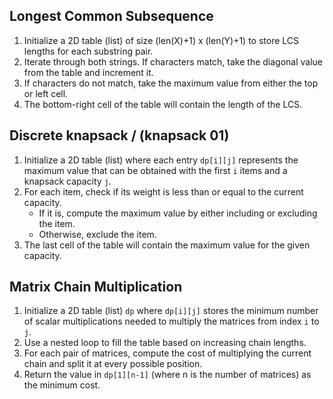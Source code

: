 ## Longest Common Subsequence

1. Initialize a 2D table (list) of size (len(X)+1) x (len(Y)+1) to store LCS lengths for each substring pair.
2. Iterate through both strings. If characters match, take the diagonal value from the table and increment it.
3. If characters do not match, take the maximum value from either the top or left cell.
4. The bottom-right cell of the table will contain the length of the LCS.

## Discrete knapsack / (knapsack 01)

1. Initialize a 2D table (list) where each entry `dp[i][j]` represents the maximum value that can be
   obtained with the first `i` items and a knapsack capacity `j`.
2. For each item, check if its weight is less than or equal to the current capacity.
   - If it is, compute the maximum value by either including or excluding the item.
   - Otherwise, exclude the item.
3. The last cell of the table will contain the maximum value for the given capacity.

## Matrix Chain Multiplication

1. Initialize a 2D table (list) `dp` where `dp[i][j]` stores the minimum number of scalar multiplications needed to multiply the matrices from index `i` to `j`.
2. Use a nested loop to fill the table based on increasing chain lengths.
3. For each pair of matrices, compute the cost of multiplying the current chain and split it at every possible position.
4. Return the value in `dp[1][n-1]` (where n is the number of matrices) as the minimum cost.
